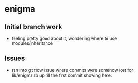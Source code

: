 # enigma

## Initial branch work
- feeling pretty good about it, wondering where to use modules/inheritance 

## Issues
- ran into git flow issue where commits were somehow lost for lib/enigma.rb up till the first commit showing here. 
